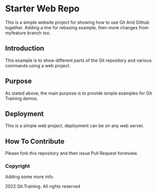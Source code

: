 # Starter Web Repo

This is a simple website project for showing how to use Git And Github together. 
Adding a line for rebasing example, then more changes from myfeature branch too. 

## Introduction

This example is to show different parts of the Git repository and various commands using a web project. 

## Purpose
As stated above, the main purpose is to provide ismple examples for Git Training demos. 
## Deployment
This is a simple web project, deployment can be on any web server. 

## How To Contribute

Please fork this repository and then issue Pull Request forreview. 

### Copyright

Adding some more info. 

2022 Git.Training. All rights reserved